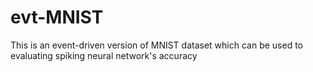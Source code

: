 # evt-MNIST
This is an event-driven version of MNIST dataset which can be used to evaluating spiking neural network's accuracy 
